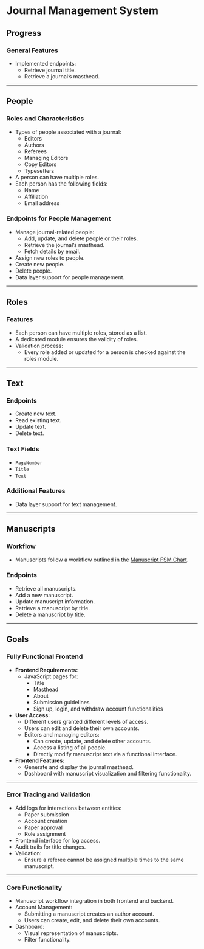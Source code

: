 # Journal Management System 
## Progress

### General Features
- Implemented endpoints:
  - Retrieve journal title.
  - Retrieve a journal’s masthead.

---

## People

### Roles and Characteristics
- Types of people associated with a journal:
  - Editors
  - Authors
  - Referees
  - Managing Editors
  - Copy Editors
  - Typesetters
- A person can have multiple roles.
- Each person has the following fields:
  - Name
  - Affiliation
  - Email address

### Endpoints for People Management
- Manage journal-related people:
  - Add, update, and delete people or their roles.
  - Retrieve the journal’s masthead.
  - Fetch details by email.
- Assign new roles to people.
- Create new people.
- Delete people.
- Data layer support for people management.

---

## Roles

### Features
- Each person can have multiple roles, stored as a list.
- A dedicated module ensures the validity of roles.
- Validation process:
  - Every role added or updated for a person is checked against the roles module.

---

## Text

### Endpoints
- Create new text.
- Read existing text.
- Update text.
- Delete text.

### Text Fields
- `PageNumber`
- `Title`
- `Text`

### Additional Features
- Data layer support for text management.

---

## Manuscripts

### Workflow
- Manuscripts follow a workflow outlined in the [Manuscript FSM Chart](https://github.com/AthenaKouKou/journal/blob/main/docs/Manuscript_FSM.jpg).

### Endpoints
- Retrieve all manuscripts.
- Add a new manuscript.
- Update manuscript information.
- Retrieve a manuscript by title.
- Delete a manuscript by title.

---

## Goals

### Fully Functional Frontend
- **Frontend Requirements:**
  - JavaScript pages for:
    - Title
    - Masthead
    - About
    - Submission guidelines
    - Sign up, login, and withdraw account functionalities
- **User Access:**
  - Different users granted different levels of access.
  - Users can edit and delete their own accounts.
  - Editors and managing editors:
    - Can create, update, and delete other accounts.
    - Access a listing of all people.
    - Directly modify manuscript text via a functional interface.
- **Frontend Features:**
  - Generate and display the journal masthead.
  - Dashboard with manuscript visualization and filtering functionality.

---

### Error Tracing and Validation
- Add logs for interactions between entities:
  - Paper submission
  - Account creation
  - Paper approval
  - Role assignment
- Frontend interface for log access.
- Audit trails for title changes.
- Validation:
  - Ensure a referee cannot be assigned multiple times to the same manuscript.

---

### Core Functionality
- Manuscript workflow integration in both frontend and backend.
- Account Management:
  - Submitting a manuscript creates an author account.
  - Users can create, edit, and delete their own accounts.
- Dashboard:
  - Visual representation of manuscripts.
  - Filter functionality.